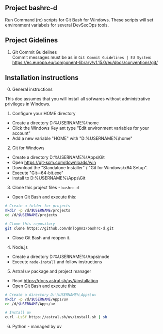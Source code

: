 ## Project bashrc-d
Run Command (rc) scripts for Git Bash for Windows.
These scripts will set environment variabels for several DevSecOps tools.

## Project Gidelines

1. Git Commit Guidelines  
Commit messages must be as in `Git Commit Guidelines | EU System`:<br>
https://ec.europa.eu/component-library/v1.15.0/eu/docs/conventions/git/


## Installation instructions

0. General instructions  

This doc assumes that you will install all sofwares without administrative privileges in Windows.

1. Configure your HOME directory  

- Create a directory D:\%USERNAME%\home
- Click the Windows Key ant type "Edit environment variables for your account"
- Add a new variable "HOME" with "D:\%USERNAME%\home"

2. Git for Windows  

- Create a directory D:\%USERNAME%\Apps\Git
- Open https://git-scm.com/downloads/win
- Download the "Standalone Installer" / "Git for Windows/x64 Setup".
- Execute "Git-<version>-64-bit.exe"
- Install to D:\%USERNAME%\Apps\Git

3. Clone this project files - `bashrc-d`
- Open Git Bash and execute this: 
```Bash
# Create a folder for projects
mkdir -p /d/$USERNAME/projects
cd /d/$USERNAME/projects

# Clone this repository
git clone https://github.com/dnlogmnz/bashrc-d.git
```
- Close Git Bash and reopen it. 

4. Node.js

- Create a directory D:\%USERNAME%\Apps\node
- Execute `node-install` and follow instructions

5. Astral uv package and project manager

- Read https://docs.astral.sh/uv/#installation
- Open Git Bash and execute this: 
```Bash
# Create a directory D:\%USERNAME%\Apps\uv
mkdir -p /d/$USERNAME/Apps/uv
cd /d/$USERNAME/Apps/uv

# Install uv
curl -LsSf https://astral.sh/uv/install.sh | sh
```

6. Python - managed by uv
